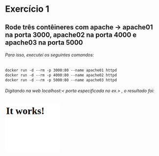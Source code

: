 # Exercício 1
## Rode três contêineres com apache -> apache01 na porta 3000, apache02 na porta 4000 e apache03 na porta 5000
###### Para isso, executei os seguintes comandos:
```
docker run -d --rm -p 3000:80 --name apache01 httpd
docker run -d --rm -p 4000:80 --name apache02 httpd
docker run -d --rm -p 5000:80 --name apache03 httpd
```
###### Digitando na web localhost:< porta especificada no ex.> , o resultado foi: 
![imagem do apache](https://github.com/BiancaMalta/Docker/blob/main/imagem1.png)

